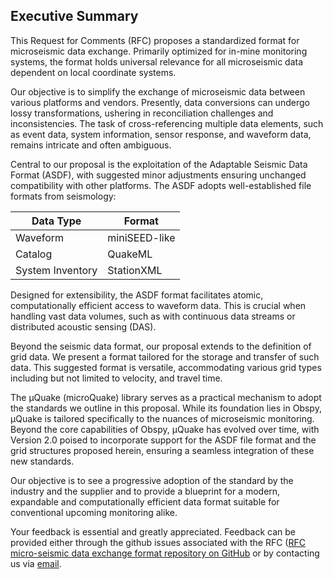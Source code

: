 
## Executive Summary

This Request for Comments (RFC) proposes a standardized format for microseismic data exchange. Primarily optimized for in-mine monitoring systems, the format holds universal relevance for all microseismic data dependent on local coordinate systems.

Our objective is to simplify the exchange of microseismic data between various platforms and vendors. Presently, data conversions can undergo lossy transformations, ushering in reconciliation challenges and inconsistencies. The task of cross-referencing multiple data elements, such as event data, system information, sensor response, and waveform data, remains intricate and often ambiguous.

Central to our proposal is the exploitation of the Adaptable Seismic Data Format (ASDF), with suggested minor adjustments ensuring unchanged compatibility with other platforms. The ASDF adopts well-established file formats from seismology:

|Data Type        | Format     |
|-----------------|------------|
| Waveform        | miniSEED-like   |
| Catalog         | QuakeML  |
| System Inventory| StationXML  |

Designed for extensibility, the ASDF format facilitates atomic, computationally efficient access to waveform data. This is crucial when handling vast data volumes, such as with continuous data streams or distributed acoustic sensing (DAS).

Beyond the seismic data format, our proposal extends to the definition of grid data. We present a format tailored for the storage and transfer of such data. This suggested format is versatile, accommodating various grid types including but not limited to velocity, and travel time.

The μQuake (microQuake) library serves as a practical mechanism to adopt the standards we outline in this proposal. While its foundation lies in Obspy, μQuake is tailored specifically to the nuances of microseismic monitoring. Beyond the core capabilities of Obspy, μQuake has evolved over time, with Version 2.0 poised to incorporate support for the ASDF file format and the grid structures proposed herein, ensuring a seamless integration of these new standards.

Our objective is to see a progressive adoption of the standard by the industry and the supplier and to provide a blueprint for a modern, expandable and computationally efficient data format suitable for conventional upcoming monitoring alike.

Your feedback is essential and greatly appreciated. Feedback can be provided either through the github issues associated with the RFC ([RFC micro-seismic data exchange format repository on GitHub](https://github.com/Microquake-ai/RFC_Standard_for_microseismic_data_exchange.git) or by contacting us via [email](mailto:rfc_format@microquake.ai). 

<!--stackedit_data:
eyJoaXN0b3J5IjpbLTE1MjE1OTIzMjgsMTI1MjgwMzgzOCwtNz
k4ODM0MzEsLTE0NzcwNjc4MCwtMTUyMzI0MjI0LDE0ODc0MDUy
NTMsLTExOTQxODU1MzAsMTg0Nzg2MzM0NCwtMjA2MDUxOTE0MC
wxNDgxNDY3ODkxXX0=
-->